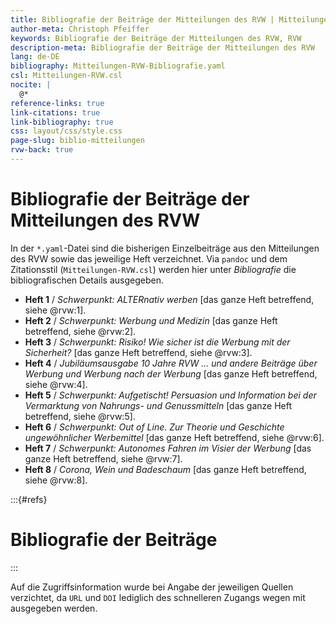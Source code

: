 ```yaml
---
title: Bibliografie der Beiträge der Mitteilungen des RVW | Mitteilungen des RVW – Hinweise und Werkzeuge
author-meta: Christoph Pfeiffer
keywords: Bibliografie der Beiträge der Mitteilungen des RVW, RVW
description-meta: Bibliografie der Beiträge der Mitteilungen des RVW
lang: de-DE
bibliography: Mitteilungen-RVW-Bibliografie.yaml
csl: Mitteilungen-RVW.csl
nocite: |
  @*
reference-links: true
link-citations: true
link-bibliography: true
css: layout/css/style.css
page-slug: biblio-mitteilungen
rvw-back: true
---
```


[//]: # (
   pandoc Mitteilungen-RVW-Bibliografie.md -f markdown -t html5 -C -s -o Mitteilungen-RVW-Bibliografie.htm --template=web-template.tmpl --shift-heading-level-by=1 --metadata date="`date +'%e. %B %Y'`" --metadata date-meta="`date +'%Y-%m-%d'`"
   pandoc Mitteilungen-RVW-Bibliografie.bib -f biblatex -t markdown-smart -s > Mitteilungen-RVW-Bibliografie.yaml
  )

# Bibliografie der Beiträge der Mitteilungen des RVW

In der `*.yaml`-Datei sind die bisherigen Einzelbeiträge aus den Mitteilungen des RVW sowie das jeweilige Heft verzeichnet. Via `pandoc` und dem Zitationsstil (`Mitteilungen-RVW.csl`) werden hier unter *Bibliografie* die bibliografischen Details ausgegeben.

* __Heft 1__ / _Schwerpunkt: ALTERnativ werben_ [das ganze Heft betreffend, siehe @rvw:1].
* __Heft 2__ / _Schwerpunkt: Werbung und Medizin_ [das ganze Heft betreffend, siehe @rvw:2].
* __Heft 3__ / _Schwerpunkt: Risiko! Wie sicher ist die Werbung mit der Sicherheit?_ [das ganze Heft betreffend, siehe @rvw:3].
* __Heft 4__ / _Jubiläumsausgabe 10 Jahre RVW ... und andere Beiträge über Werbung und Werbung nach der Werbung_ [das ganze Heft betreffend, siehe @rvw:4].
* __Heft 5__ / _Schwerpunkt: Aufgetischt! Persuasion und Information bei der Vermarktung von Nahrungs- und Genussmitteln_ [das ganze Heft betreffend, siehe @rvw:5].
* __Heft 6__ / _Schwerpunkt: Out of Line. Zur Theorie und Geschichte ungewöhnlicher Werbemittel_ [das ganze Heft betreffend, siehe @rvw:6].
* __Heft 7__ / _Schwerpunkt: Autonomes Fahren im Visier der Werbung_ [das ganze Heft betreffend, siehe @rvw:7].
* __Heft 8__ / _Corona, Wein und Badeschaum_ [das ganze Heft betreffend, siehe @rvw:8].


:::{#refs}

# Bibliografie der Beiträge

:::

Auf die Zugriffsinformation wurde bei Angabe der jeweiligen Quellen verzichtet, da `URL` und `DOI` lediglich des schnelleren Zugangs wegen mit ausgegeben werden.
